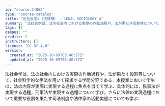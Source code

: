 ```yaml
---
id: "course:24862"
type: "course-catalog"
title: "法社会学a（法律用） ／LEGAL SOCIOLOGY a"
summary: "法社会学は，法の社会内における実際の作動過程や，法が果たす役割等について，社会科学的な手法を用いて探求する学問分野である．本授業において学生は，法の内容が実際に実現する過程に焦点を当てて学ぶ．具体的には，民事法が実現する過程，刑事法が実現す…"
tags: []
campus: ""
credits: 2
instructors: []
license: "CC-BY-4.0"
version:
  created_at: "2025-10-09T03:48:57Z"
  updated_at: "2025-10-09T03:48:57Z"
---
```

法社会学は，法の社会内における実際の作動過程や，法が果たす役割等について，社会科学的な手法を用いて探求する学問分野である．本授業において学生は，法の内容が実際に実現する過程に焦点を当てて学ぶ．具体的には，民事法が実現する過程，刑事法が実現する過程について学び，さらに法律の実現過程において重要な役割を果たす司法制度や法律家の活動実態についても学ぶ．
